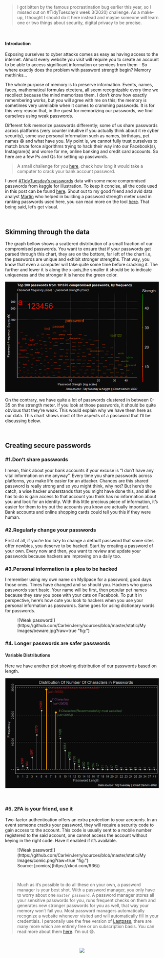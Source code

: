 > I got bitten by the famous procrastination bug earlier this year, so I
> missed out on \#TidyTuesday’s week 3(2020) challenge. As a make-up, I
> thought I should do it here instead and maybe someone will learn one
> or two things about security, digital privacy to be precise.

<br>

#### Introduction

Exposing ourselves to cyber attacks comes as easy as having access to
the internet. Almost every website you visit will require you to create
an account to be able to access significant information or services from
them - So where exactly does the problem with password strength begin?
Memory methinks…

The whole purpose of memory is to preserve information. Events, names,
faces, mathematical formulas etcetera, all seem recognizable every time
we recollect because the mind memorizes them. I don’t know how exactly
remembering works, but you will agree with me on this; the memory is
sometimes very unreliable when it comes to cramming passwords. It is for
this very reason that, in the quest for memorizing our passwords, we
find ourselves using weak passwords.

Different folk memorize passwords differently; some of us share
passwords across platforms (very counter intuitive if you actually think
about it re cyber security), some use personal information such as
names, birthdays, pet names 😆 and what have you. My point is, we cannot
fully trust ourselves to match brute force algorithms trying to hack
their way into our Facebook(s), Instagram(s) and worse for me, online
banking and credit card accounts. So here are a few Ps and Qs for
setting up passwords.

> A small challenge for you [here](https://howsecureismypassword.net/),
> check how long it would take a computer to crack your bank account
> password.

I used [\#TidyTuesday’s
passwords](https://github.com/rfordatascience/tidytuesday/blob/master/data/2020/2020-01-14/readme.md)
data with some more compromised passwords from kaggle for illustration.
To keep it concise, all the code used in this post can be found
[here](https://github.com/CarlvinJerry/sources/blob/master/content/post/password-etiquette/index.Rmd).
Shout out to my good friend and avid data analyst
[Martin](https://www.linkedin.com/in/martin-wanjiru-98414111a/) who
helped in building a password strength meter used in ranking passwords
used here, you can read more on the tool
[here](https://ndirangumartin.netlify.app/post/password-meter-in-r/).
That being said, let’s get visual.

<br>

Skimming through the data
-------------------------

The graph bellow shows a scattered distribution of a small fraction of
our compromised passwords. You want to ensure that if your passwords get
parsed through this chart, they are on the bottom, far left of the chart
i.e, the passwords are unique and exhibit stronger strengths. That way,
you know that even a computer will take quite some time before cracking
it. The further and lower it is along the x-axis,the smaller it should
be to indicate uniqueness and the stronger it is hence the green color.

![](index_files/figure-markdown_strict/ChatterPlot-1.png)

On the contrary, we have quite a lot of passwords clustered in between
0-35 on the strength meter. If you look at those passwords, it should be
quite obvious that they’re weak. This would explain why we have them
here as our data. This chart shows most of the aspects of a password
that I’ll be discussing below.

<br>

Creating secure passwords
-------------------------

### \#1.Don’t share passwords

I mean, think about your bank accounts if your excuse is “I don’t have
any vital information on me anyway”. Every time you share passwords
across platforms, you make life easier for an attacker. Chances are this
shared password is really strong and so you might think, why not? But
here’s the catch, a wise hacker understands that you might have done
this, and all he has to do is gain access to that account you think has
no information about you and look for an identity. With this little
precious piece of information, it’s easier for them to try out the
accounts you know are actually important. Bank accounts and online
shopping cards could tell you this if they were human.

### \#2.Regularly change your passwords

First of all, if you’re too lazy to change a default password that some
sites offer newbies, you deserve to be hacked. Start by creating a
password of your own. Every now and then, you want to review and update
your passwords because hackers are improving on a daily too.

### \#3.Personal information is a plea to be hacked

I remember using my own name on MySpace for a password, good days those
ones. Times have changed and so should you. Hackers who guess passwords
start basic. Your name will be first, then popular pet names because
they saw you pose with your cats on Facebook. To put it in perspective,
here’s how cute you look to hackers when you use your personal
information as passwords. Same goes for using dictionary words for
passwords.

</center>
<figure>
![Weak
password!](https://github.com/CarlvinJerry/sources/blob/master/static/MyImages/beware.jpg?raw=true "fig:")
</figure>
</center>

### \#4. Longer passwords are safer passwords

#### Variable Distributions

Here we have another plot showing distribution of our passwords based on
length.

![](index_files/figure-markdown_strict/passwords%20length-1.png)

<br>

### \#5. 2FA is your friend, use it

Two-factor authentication offers an extra protection to your accounts.
In an event someone cracks your password, they will require a security
code to gain access to the account. This code is usually sent to a
mobile number registered to the said account, one cannot access the
account without keying in the right code. Have it enabled if it’s
available.

</center>
<figure>
![Weak
password!](https://github.com/CarlvinJerry/sources/blob/master/static/MyImages/comic.png?raw=true "fig:")
<figcaption>
Source: [comics](https://xkcd.com/936/)
</figcaption>
</figure>
</center>

<br>

> Much as it’s possible to do all these on your own, a password manager
> is your best shot. With a password manager, you only have to worry
> about one `master password`. A password manager stores all your
> sensitive passwords for you, runs frequent checks on them and
> generates new stronger passwords for you as well, that way your memory
> won’t fail you. Most password managers automatically recognize a
> website whenever visited and will automatically fill in your
> credentials. I personally use the free version of
> [Lastpass](https://www.lastpass.com/), there are many more which are
> entirely free or on subscription basis. You can read more about them
> [here](https://en.wikipedia.org/wiki/Password_manager). I’m out 😄.

<br>

<center>

![](https://fontmeme.com/permalink/190129/8b378e9ce35b7a28dd150c4f1d656807.png)

<center>

<br>
